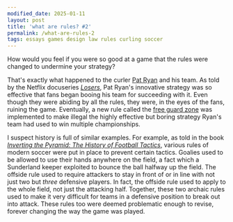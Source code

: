 ```yaml
---
modified_date: 2025-01-11
layout: post
title: 'what are rules? #2'
permalink: /what-are-rules-2
tags: essays games design law rules curling soccer
---
```


How would you feel if you were so good at a game that the rules were changed to undermine your strategy?
<!--more-->
That's exactly what happened to the curler [Pat Ryan](https://omni.wikiwand.com/en/articles/Pat_Ryan_(curler)) and his team.
As told by the Netflix docuseries [_Losers_](https://omni.wikiwand.com/en/articles/Losers_(TV_series)), Pat Ryan's innovative strategy was so effective that fans began booing his team for succeeding with it.
Even though they were abiding by all the rules, they were, in the eyes of the fans, ruining the game.
Eventually, a new rule called the [free guard zone](https://omni.wikiwand.com/en/articles/Curling#Free_guard_zone) was implemented to make illegal the highly effective but boring strategy Ryan's team had used to win multiple championships.

I suspect history is full of similar examples.
For example, as told in the book [_Inverting the Pyramid: The History of Football Tactics_](https://www.goodreads.com/book/show/3621358-inverting-the-pyramid), various rules of modern soccer were put in place to prevent certain tactics.
Goalies used to be allowed to use their hands anywhere on the field, a fact which a Sunderland keeper exploited to bounce the ball halfway up the field.
The offside rule used to require attackers to stay in front of or in line with not just two but _three_ defensive players.
In fact, the offside rule used to apply to the whole field, not just the attacking half.
Together, these two archaic rules used to make it very difficult for teams in a defensive position to break out into attack.
These rules too were deemed problematic enough to revise, forever changing the way the game was played.
